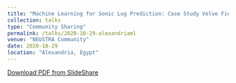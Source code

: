 ```yaml
---
title: "Machine Learning for Sonic Log Prediction: Case Study Volve Field"
collection: talks
type: "Community Sharing"
permalink: /talks/2020-10-29-alexandriaml
venue: "NEUSTRA Community"
date: 2020-10-29
location: "Alexandria, Egypt"
---
```


[Download PDF from SlideShare](http://example2.com)
